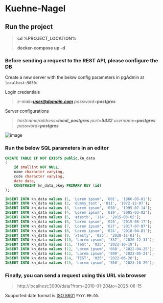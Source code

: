 # Kuehne-Nagel

## Run the project
>**cd %PROJECT_LOCATION%**
>
>**docker-compose up -d**

### Before sending a request to the REST API, please configure the DB
Create a new server with the below config parameters in pgAdmin at `localhost:5050`:

Login credentials
>*e-mail=**user@domain.com***
*password=**postgres***


Server configurations
>*hostname/address=**local_postgres***
*port=**5432***
*username=**postgres***
*password=**postgres***

![image](https://user-images.githubusercontent.com/46295302/175110482-b86603e1-5084-461a-8512-7c4b6456f50e.png)


### Run the below SQL parameters in an editor
```sql
CREATE TABLE IF NOT EXISTS public.kn_data
(
    id smallint NOT NULL,
    name character varying,
    code character varying,
    date date,
    CONSTRAINT kn_data_pkey PRIMARY KEY (id)
);

INSERT INTO kn_data values (1, 'Lorem ipsum', '001', '1966-05-01');
INSERT INTO kn_data values (2, 'dummy_test', '011', '1972-12-07');
INSERT INTO kn_data values (3, 'Lorem ipsum', '050', '1995-07-14');
INSERT INTO kn_data values (4, 'Lorem ipsum', '019', '2005-03-02');
INSERT INTO kn_data values (5, 'atestb', '114', '2015-03-05');
INSERT INTO kn_data values (6, 'Lorem ipsum', '020', '2015-05-17');
INSERT INTO kn_data values (7, 'Lorem ipsum', '027', '2017-07-07');
INSERT INTO kn_data values (8, 'Lorem ipsum', '024', '2018-04-01');
INSERT INTO kn_data values (9, 'xtesty', '025', '2020-11-01');
INSERT INTO kn_data values (10, 'Lorem ipsum', '337', '2020-12-31');
INSERT INTO kn_data values (11, 'TeSt', '025', '2022-10-19');
INSERT INTO kn_data values (12, 'Lorem ipsum', '660', '2022-04-25');
INSERT INTO kn_data values (13, 'Lorem ipsum', '999', '2022-05-21');
INSERT INTO kn_data values (14, 'TEST', '025', '2022-06-20');
INSERT INTO kn_data values (15, 'Lorem ipsum', '550', '2023-10-29');
```

### Finally, you can send a request using this URL via browser
> http://localhost:3000/data?from=2010-01-20&to=2025-06-15

  Supported date format is [ISO 8601](https://www.iso.org/iso-8601-date-and-time-format.html) `YYYY-MM-DD`.
